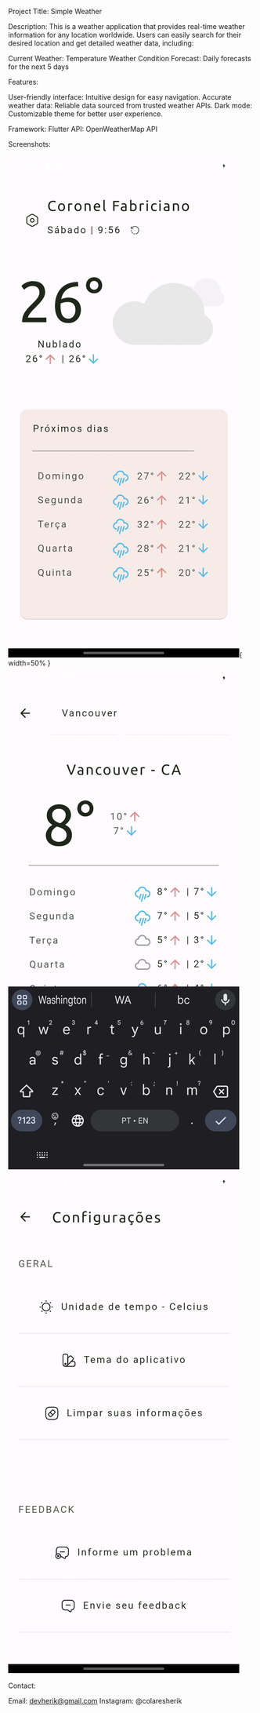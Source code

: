Project Title: Simple Weather

Description:
This is a weather application that provides real-time weather information for any location worldwide. Users can easily search for their desired location and get detailed weather data, including:

Current Weather:
Temperature
Weather Condition
Forecast:
Daily forecasts for the next 5 days

Features:

User-friendly interface: Intuitive design for easy navigation.
Accurate weather data: Reliable data sourced from trusted weather APIs.
Dark mode: Customizable theme for better user experience.

Framework: Flutter
API: OpenWeatherMap API

Screenshots:

![home](assets/screenshots/home_page.jpg){ width=50% } ![search](assets/screenshots/search_page.jpg) ![settings](assets/screenshots/settings_page.jpg)

Contact:

Email: devherik@gmail.com
Instagram: @colaresherik